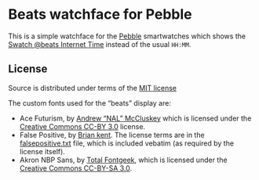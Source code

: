 Beats watchface for Pebble
==========================

This is a simple watchface for the [Pebble](http://getpebble.com) smartwatches
which shows the [Swatch @beats Internet Time](https://en.wikipedia.org/wiki/Swatch_Internet_Time)
instead of the usual `HH:MM`.


License
-------

Source is distributed under terms of the [MIT license](http://opensource.org/licenses/mit)

The custom fonts used for the “beats” display are:

- Ace Futurism, by [Andrew “NAL” McCluskey](http://nalgames.com/about/me/)
  which is licensed under the [Creative Commons CC-BY
  3.0](http://creativecommons.org/licenses/by/3.0/) license.
- False Positive, by [Brian kent](http://www.1001fonts.com/users/kentpw/). The
  license terms are in the [falsepositive.txt](falsepositive.txt) file, which
  is included vebatim (as required by the license itself).
- Akron NBP Sans, by [Total Fontgeek](https://sites.google.com/site/totalfontgeek/),
  which is licensed under the [Creative Commons CC-BY-SA
  3.0](http://creativecommons.org/licenses/by-sa/3.0/).

